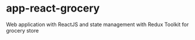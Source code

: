 # app-react-grocery
Web application with ReactJS and state management with Redux Toolkit for grocery store
